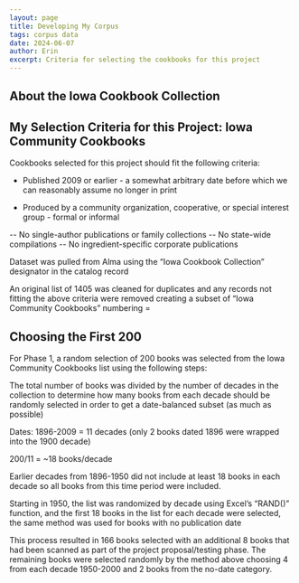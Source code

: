 ```yaml
---
layout: page
title: Developing My Corpus
tags: corpus data
date: 2024-06-07
author: Erin
excerpt: Criteria for selecting the cookbooks for this project
---
```


## About the Iowa Cookbook Collection


## My Selection Criteria for this Project: Iowa Community Cookbooks
Cookbooks selected for this project should fit the following criteria:

- Published 2009 or earlier - a somewhat arbitrary date before which we can reasonably assume no longer in print

- Produced by a community organization, cooperative, or special interest group - formal or informal

-- No single-author publications or family collections
-- No state-wide compilations
-- No ingredient-specific corporate publications

Dataset was pulled from Alma using the “Iowa Cookbook Collection” designator in the catalog record

An original list of 1405 was cleaned for duplicates and any records not fitting the above criteria were removed creating a subset of “Iowa Community Cookbooks” numbering = 

## Choosing the First 200
For Phase 1, a random selection of 200 books was selected from the Iowa Community Cookbooks list using the following steps:

The total number of books was divided by the number of decades in the collection to determine how many books from each decade should be randomly selected in order to get a date-balanced subset (as much as possible)

Dates: 1896-2009 = 11 decades (only 2 books dated 1896 were wrapped into the 1900 decade) 

200/11 = ~18 books/decade

Earlier decades from 1896-1950 did not include at least 18 books in each decade so all books from this time period were included.

Starting in 1950, the list was randomized by decade using Excel’s “RAND()” function, and the first 18 books in the list for each decade were selected, the same method was used for books with no publication date

This process resulted in 166 books selected with an additional 8 books that had been scanned as part of the project proposal/testing phase. The remaining books were selected randomly by the method above choosing 4 from each decade 1950-2000 and 2 books from the no-date category.
